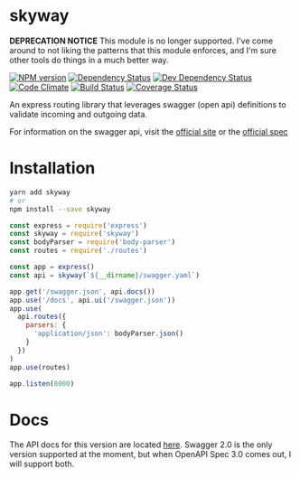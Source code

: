 # skyway

**DEPRECATION NOTICE** This module is no longer supported. I've come around to
not liking the patterns that this module enforces, and I'm sure other tools
do things in a much better way.

[![NPM version](https://img.shields.io/npm/v/skyway.svg?style=flat)](https://www.npmjs.org/package/skyway)
[![Dependency Status](https://img.shields.io/david/ksmithut/skyway.svg?style=flat)](https://david-dm.org/ksmithut/skyway)
[![Dev Dependency Status](https://img.shields.io/david/dev/ksmithut/skyway.svg?style=flat)](https://david-dm.org/ksmithut/skyway#info=devDependencies&view=table)
[![Code Climate](https://img.shields.io/codeclimate/github/ksmithut/skyway.svg)](https://codeclimate.com/github/ksmithut/skyway)
[![Build Status](https://img.shields.io/travis/ksmithut/skyway/master.svg?style=flat)](https://travis-ci.org/ksmithut/skyway)
[![Coverage Status](https://img.shields.io/codeclimate/coverage/github/ksmithut/skyway.svg?style=flat)](https://codeclimate.com/github/ksmithut/skyway)

An express routing library that leverages swagger (open api) definitions to
validate incoming and outgoing data.

For information on the swagger api, visit the
[official site](http://swagger.io/) or the
[official spec](http://swagger.io/specification/)

# Installation

```sh
yarn add skyway
# or
npm install --save skyway
```

```js
const express = require('express')
const skyway = require('skyway')
const bodyParser = require('body-parser')
const routes = require('./routes')

const app = express()
const api = skyway(`${__dirname}/swagger.yaml`)

app.get('/swagger.json', api.docs())
app.use('/docs', api.ui('/swagger.json'))
app.use(
  api.routes({
    parsers: {
      'application/json': bodyParser.json()
    }
  })
)
app.use(routes)

app.listen(8000)
```

# Docs

The API docs for this version are located [here](./swagger2/README.md). Swagger
2.0 is the only version supported at the moment, but when OpenAPI Spec 3.0 comes
out, I will support both.
